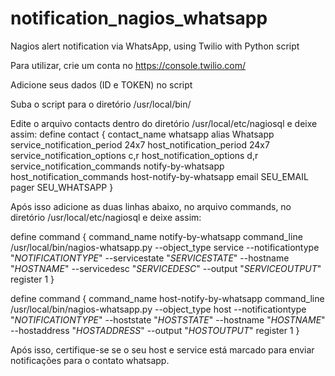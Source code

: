 # notification_nagios_whatsapp
Nagios alert notification via WhatsApp, using Twilio with Python script

Para utilizar, crie um conta no https://console.twilio.com/ 

Adicione seus dados (ID e TOKEN) no script

Suba o script para o diretório /usr/local/bin/

Edite o arquivo contacts dentro do diretório /usr/local/etc/nagiosql e deixe assim:
define contact {
        contact_name                    whatsapp
        alias                           Whatsapp
        service_notification_period     24x7
        host_notification_period        24x7
        service_notification_options    c,r
        host_notification_options       d,r
        service_notification_commands   notify-by-whatsapp
        host_notification_commands      host-notify-by-whatsapp
        email                           SEU_EMAIL
        pager                           SEU_WHATSAPP
}

Após isso adicione as duas linhas abaixo, no arquivo commands, no diretório  /usr/local/etc/nagiosql e deixe assim:

define command {
        command_name                    notify-by-whatsapp
        command_line                    /usr/local/bin/nagios-whatsapp.py --object_type service --notificationtype "$NOTIFICATIONTYPE$" --servicestate "$SERVICESTATE$" --hostname "$HOSTNAME$" --servicedesc "$SERVICEDESC$" --output "$SERVICEOUTPUT$" 
        register                        1
}

define command {
        command_name                    host-notify-by-whatsapp
        command_line                    /usr/local/bin/nagios-whatsapp.py --object_type host --notificationtype "$NOTIFICATIONTYPE$" --hoststate "$HOSTSTATE$" --hostname "$HOSTNAME$" --hostaddress "$HOSTADDRESS$" --output "$HOSTOUTPUT$"
        register                        1
}

Após isso, certifique-se se o seu host e service está marcado para enviar notificações para o contato whatsapp.

